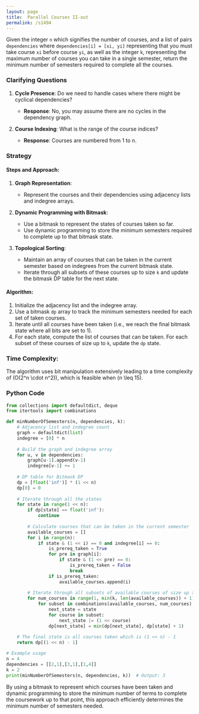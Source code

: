 ```yaml
---
layout: page
title:  Parallel Courses II-out
permalink: /s1494
---
```


Given the integer `n` which signifies the number of courses, and a list of pairs `dependencies` where `dependencies[i] = [xi, yi]` representing that you must take course `xi` before course `yi`, as well as the integer `k`, representing the maximum number of courses you can take in a single semester, return the minimum number of semesters required to complete all the courses.

### Clarifying Questions

1. **Cycle Presence**: Do we need to handle cases where there might be cyclical dependencies?
    - **Response**: No, you may assume there are no cycles in the dependency graph.

2. **Course Indexing**: What is the range of the course indices?
    - **Response**: Courses are numbered from 1 to n.

### Strategy

#### Steps and Approach:
1. **Graph Representation**:
    - Represent the courses and their dependencies using adjacency lists and indegree arrays.
    
2. **Dynamic Programming with Bitmask**:
    - Use a bitmask to represent the states of courses taken so far.
    - Use dynamic programming to store the minimum semesters required to complete up to that bitmask state.
    
3. **Topological Sorting**:
    - Maintain an array of courses that can be taken in the current semester based on indegrees from the current bitmask state.
    - Iterate through all subsets of these courses up to size `k` and update the bitmask DP table for the next state.

#### Algorithm:
1. Initialize the adjacency list and the indegree array.
2. Use a bitmask `dp` array to track the minimum semesters needed for each set of taken courses.
3. Iterate until all courses have been taken (i.e., we reach the final bitmask state where all bits are set to 1).
4. For each state, compute the list of courses that can be taken. For each subset of these courses of size up to `k`, update the `dp` state.

### Time Complexity:
The algorithm uses bit manipulation extensively leading to a time complexity of \(O(2^n \cdot n^2)\), which is feasible when \(n \leq 15\).

### Python Code

```python
from collections import defaultdict, deque
from itertools import combinations

def minNumberOfSemesters(n, dependencies, k):
    # Adjacency list and indegree count
    graph = defaultdict(list)
    indegree = [0] * n
    
    # Build the graph and indegree array
    for u, v in dependencies:
        graph[u-1].append(v-1)
        indegree[v-1] += 1
        
    # DP table for Bitmask DP
    dp = [float('inf')] * (1 << n)
    dp[0] = 0
    
    # Iterate through all the states
    for state in range(1 << n):
        if dp[state] == float('inf'):
            continue
        
        # Calculate courses that can be taken in the current semester
        available_courses = []
        for i in range(n):
            if state & (1 << i) == 0 and indegree[i] == 0:
                is_prereq_taken = True
                for pre in graph[i]:
                    if state & (1 << pre) == 0:
                        is_prereq_taken = False
                        break
                if is_prereq_taken:
                    available_courses.append(i)
        
        # Iterate through all subsets of available courses of size up to k
        for num_courses in range(1, min(k, len(available_courses)) + 1):
            for subset in combinations(available_courses, num_courses):
                next_state = state
                for course in subset:
                    next_state |= (1 << course)
                dp[next_state] = min(dp[next_state], dp[state] + 1)
    
    # The final state is all courses taken which is (1 << n) - 1
    return dp[(1 << n) - 1]

# Example usage
n = 4
dependencies = [[2,1],[3,1],[1,4]]
k = 2
print(minNumberOfSemesters(n, dependencies, k))  # Output: 3
```

By using a bitmask to represent which courses have been taken and dynamic programming to store the minimum number of terms to complete the coursework up to that point, this approach efficiently determines the minimum number of semesters needed.